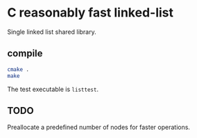 # C reasonably fast linked-list

Single linked list shared library.

## compile

```bash
cmake .
make
```

The test executable is `listtest`.

## TODO

Preallocate a predefined number of nodes for faster operations.


